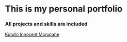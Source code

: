 <h1>This is my personal portfolio</h1>
<h3>All projects and skills are included</h3>

<a href = "https://ikcracker.github.io/potfolio/">Kutullo Innocent Moropane<a/>
